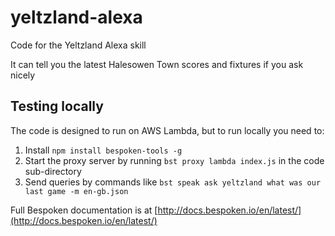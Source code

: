 # yeltzland-alexa
Code for the Yeltzland Alexa skill

It can tell you the latest Halesowen Town scores and fixtures if you ask nicely

## Testing locally

The code is designed to run on AWS Lambda, but to run locally you need to:

1. Install ```npm install bespoken-tools -g```
2. Start the proxy server by running ```bst proxy lambda index.js``` in the code sub-directory
3. Send queries by commands like ```bst speak ask yeltzland what was our last game -m en-gb.json```

Full Bespoken documentation is at [http://docs.bespoken.io/en/latest/](http://docs.bespoken.io/en/latest/)